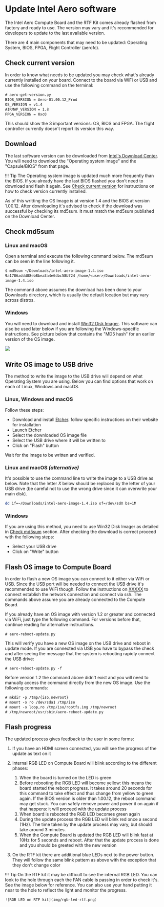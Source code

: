 # Update Intel Aero software

The Intel Aero Compute Board and the RTF Kit comes already flashed from factory
and ready to use. The version may vary and it's recommended for developers to
update to the last available version.

There are 4 main components that may need to be updated:
Operating System, BIOS, FPGA, Flight Controller (aerofc).

## Check current version

In order to know what needs to be updated you may check what's already
currently installed on your board. Connect to the board via WiFi or USB
and use the following command on the terminal:

``` console
# aero-get-version.py
BIOS_VERSION = Aero-01.00.12_Prod
OS_VERSION = v1.4
AIRMAP_VERSION = 1.8
FPGA_VERSION = 0xc0
```

This should show the 3 important versions: OS, BIOS and FPGA. The flight
controller currently doesn't report its version this way.

## Download

The last software version can be downloaded from
[Intel's Download Center](https://downloadcenter.intel.com/download/26932/Intel-Aero-Platform-for-UAVs-Installation-Files).
You will need to download the "Operating system image" and the "Capsule/BIOS"
from that page.

!!! Tip
    The Operating system image is updated much more frequently than the BIOS.
    If you already have the last BIOS flashed you don't need to download and
    flash it again. See [Check current version](#check-current-version) for instructions on how to check version
    currently installed.

As of this writting the OS Image is at version 1.4 and the BIOS at version
1.00.12. After downloading it's advised to check if the download was successful
by checking its md5sum. It must match the md5sum published on the Download Center.

## Check md5sum

### Linux and macOS

Open a terminal and execute the following command below. The md5sum can be seen
in the line following it.

``` console
$ md5sum ~/Downloads/intel-aero-image-1.4.iso
9a1706addd08eb8bea3a4e6dbc58b724 /home/<user>/Downloads/intel-aero-image-1.4.iso
```

The command above assumes the download has been done to your Downloads directory,
which is usually the default location but may vary across distros.

### Windows

You will need to download and install [Win32 Disk Imager](https://sourceforge.net/projects/win32diskimager/).
This software can also be used later below if you are following the Windows-specific
instructions. See picture below that contains the "MD5 hash" for an earlier
version of the OS image.

<img src="../img/win32_disk_imager_md5sum.png" class="img-center-horizontally" />


## Write OS image to USB drive

The method to write the image to the USB drive will depend on what Operating
System you are using. Below you can find options that work on each of Linux,
Windows and macOS.

### Linux, Windows and macOS

Follow these steps:

- Download and install [Etcher](https://etcher.io/). follow specific instructions
  on their website for installation
- Launch Etcher
- Select the downloaded OS image file
- Select the USB drive where it will be written to
- Click on "Flash" button

Wait for the image to be written and verified.

### Linux and macOS *(alternative)*

It's possible to use the command line to write the image to a USB drive as
below. Note that the letter *X* below should be replaced by the letter of
your USB drive (be careful not to use the wrong drive since it can overwrite
your main disk).

``` sh
dd if=~/Downloads/intel-aero-image-1.4.iso of=/dev/sdX bs=1M
```

### Windows

If you are using this method, you need to use Win32 Disk Imager
as detailed in [Check md5sum](#windows) section. After checking the
download is correct proceed with the following steps:

- Select your USB drive
- Click on "Write" button

## Flash OS image to Compute Board

In order to flash a new OS image you can connect to it either via
WiFi or USB. Since the USB port will be needed to connect the USB drive
it's recommended to use WiFi though. Follow the instructions on [XXXXX](#) to
connect establish the network connection and connect via ssh. The commands
above assume you are already connected to the Compute Board.

If you already have an OS image with version 1.2 or greater and connected
via WiFi, just type the following command. For versions before that, continue
reading for alternative instructions.

``` console
# aero-reboot-update.py

```

This will verify you have a new OS image on the USB drive and reboot in update
mode. If you are connected via USB you have to bypass the check and after
seeing the message that the system is rebooting rapidly connect the USB drive:

``` console
# aero-reboot-update.py -f
```

Before version 1.2 the command above didn't exist and you will need to manually
access the command directly from the new OS image. Use the following commands:

``` console
# mkdir -p /tmp/{iso,newroot}
# mount -o ro /dev/sda1 /tmp/iso
# mount -o loop,ro /tmp/iso/rootfs.img /tmp/newroot
# /tmp/newroot/usr/sbin/aero-reboot-update.py
```

## Flash progress

The updated process gives feedback to the user in some forms:

1. If you have an HDMI screen connected, you will see the progress of the
   update as text on it
1. Internal RGB LED on Compute Board will blink according to the different
   phases:

    1. When the board is turned on the LED is green
    1. Before rebooting the RGB LED will become yellow: this means the board
       started the reboot progress. It takes around 20 seconds for this
       command to take effect and thus change from yellow to green again.
       If the BIOS version is older than 1.00.12, the reboot command may get
       stuck. You can safely remove power and power it on again if that happens:
       it will proceed with the update process
    1. When board is rebooted the RGB LED becomes green again
    1. During the update process the RGB LED will blink red once a second (1Hz).
       The time taken by the update process may vary, but should take around 3
       minutes.
    1. When the Compute Board is updated the RGB LED will blink fast at 10Hz for
       5 seconds and reboot. After that the update process is done and you should
       be greeted with the new version

1. On the RTF kit there are additional blue LEDs next to the power button. They
   will follow the same blink pattern as above with the exception that they don't
   change color

!!! Tip
    On the RTF kit it may be difficult to see the internal RGB LED. You can look
    to the hole through each the FAN cable is passing in order to
    check it's. See the image below for reference. You can also use your hand
    putting it near to the hole to reflect the light and monitor the progress.

    ![RGB LED on RTF kit](img/rgb-led-rtf.png)
